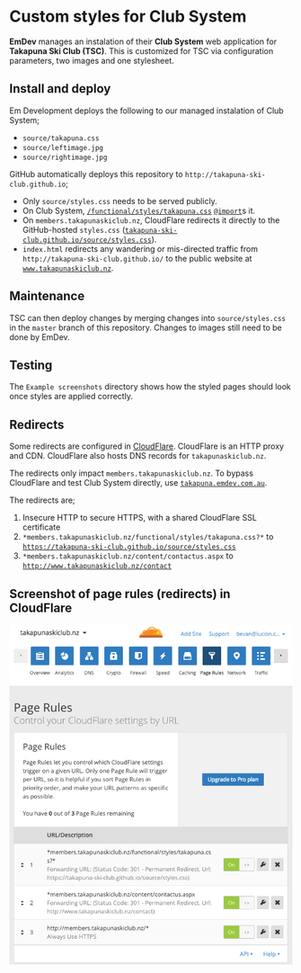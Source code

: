 # Custom styles for Club System

**EmDev** manages an instalation of their **Club System** web application for **Takapuna Ski Club (TSC)**.  This is customized for TSC via configuration parameters, two images and one stylesheet.

## Install and deploy

Em Development deploys the following to our managed instalation of Club System;

- `source/takapuna.css`
- `source/leftimage.jpg`
- `source/rightimage.jpg`

GitHub automatically deploys this repository to `http://takapuna-ski-club.github.io`;

- Only `source/styles.css` needs to be served publicly.
- On Club System, [`/functional/styles/takapuna.css`](http://takapuna.emdev.com.au/functional/styles/takapuna.css) [`@import`](https://developer.mozilla.org/en/docs/Web/CSS/@import)s it.
- On `members.takapunaskiclub.nz`, CloudFlare redirects it directly to the GitHub-hosted `styles.css` ([`takapuna-ski-club.github.io/source/styles.css`](http://takapuna-ski-club.github.io/source/styles.css)).
- `index.html` redirects any wandering or mis-directed traffic from `http://takapuna-ski-club.github.io/` to the public website at [`www.takapunaskiclub.nz`](http://www.takapunaskiclub.nz/).

## Maintenance

TSC can then deploy changes by merging changes into `source/styles.css` in the `master` branch of this repository.  Changes to images still need to be done by EmDev.

## Testing

The `Example screenshots` directory shows how the styled pages should look once styles are applied correctly.

## Redirects

Some redirects are configured in [CloudFlare](https://www.cloudflare.com/a/page-rules/takapunaskiclub.nz).  CloudFlare is an HTTP proxy and CDN. CloudFlare also hosts DNS records for `takapunaskiclub.nz`.

The redirects only impact `members.takapunaskiclub.nz`.  To bypass CloudFlare and test Club System directly, use [`takapuna.emdev.com.au`](http://takapuna.emdev.com.au/).

The redirects are;

1. Insecure HTTP to secure HTTPS, with a shared CloudFlare SSL certificate
2. `*members.takapunaskiclub.nz/functional/styles/takapuna.css?*` to [`https://takapuna-ski-club.github.io/source/styles.css`](https://takapuna-ski-club.github.io/styles.css)
3. `*members.takapunaskiclub.nz/content/contactus.aspx` to [`http://www.takapunaskiclub.nz/contact`](http://www.takapunaskiclub.nz/contact)

## Screenshot of page rules (redirects) in CloudFlare
![Screenshot of page rules (redirects) in CloudFlare](CloudFlare-PageRules-Screenshot.png)
